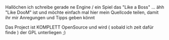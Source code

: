 
Hallöchen
ich schreibe gerade ne Engine / ein Spiel das "Like a Boss" ... ähh "Like DooM" ist
und möchte einfach mal hier mein Quellcode teilen, damit ihr mir Anregungen und Tipps geben könnt

Das Project ist KOMPLETT OpenSource und wird ( sobald ich zeit dafür finde ) der GPL unterliegen ;)
